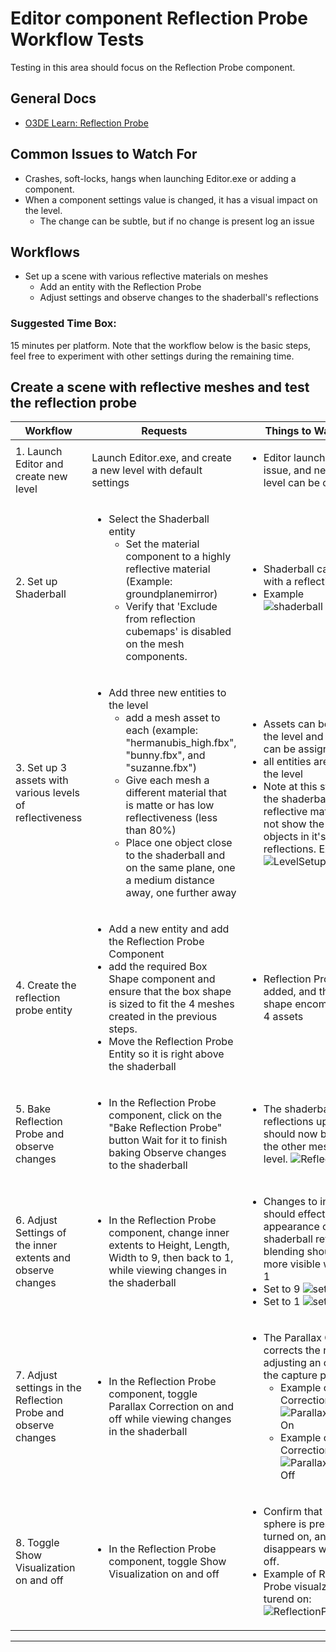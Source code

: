 # Editor component Reflection Probe Workflow Tests
Testing in this area should focus on the Reflection Probe component.

## **General Docs**
* [O3DE Learn: Reflection Probe](https://www.o3de.org/docs/user-guide/components/reference/atom/reflection-probe/)

## Common Issues to Watch For
 - Crashes, soft-locks, hangs when launching Editor.exe or adding a component.
 - When a component settings value is changed, it has a visual impact on the level. 
   - The change can be subtle, but if no change is present log an issue


## Workflows
- Set up a scene with various reflective materials on meshes 
  - Add an entity with the Reflection Probe
  - Adjust settings and observe changes to the shaderball's reflections


### Suggested Time Box: 
15 minutes per platform. Note that the workflow below is the basic steps, feel free to experiment with other settings during the remaining time.


Create a scene with reflective meshes and test the reflection probe
-------------------------------------

| Workflow                                                       | Requests                                                                                                                                                                                                                                                                                                                                                        | Things to Watch For                                                                                                                        |
|----------------------------------------------------------------|-----------------------------------------------------------------------------------------------------------------------------------------------------------------------------------------------------------------------------------------------------------------------------------------------------------------------------------------------------------------|--------------------------------------------------------------------------------------------------------------------------------------------|
| 1. Launch Editor and create new level                          | Launch Editor.exe, and create a new level with default settings                                                                                                                                                                                                                                                                                                 | <ul><li>Editor launches without issue, and new default level can be created                                                                |
| 2. Set up Shaderball                                           | <ul><li> Select the Shaderball entity <ul><li> Set the material component to a highly reflective material (Example: groundplanemirror) <li>  Verify that 'Exclude from reflection cubemaps' is disabled on the mesh components.                                                                                                                                 | <ul><li>Shaderball can be set up with a reflective material<li> Example ![shaderball set uo](https://user-images.githubusercontent.com/41299597/214425247-4a9f6496-d1ca-4a4b-93b4-62e2304b8e40.png)                                                                 |
| 3. Set up 3 assets with various levels of reflectiveness       | <ul><li> Add three new entities to the level<ul><li> add a mesh asset to each (example: "hermanubis_high.fbx", "bunny.fbx", and "suzanne.fbx")<li> Give each mesh a different material that is matte or has low reflectiveness (less than 80%)<li> Place one object close to the shaderball and on the same plane, one a medium distance away, one further away | <ul><li>Assets can be added to the level and materials can be assigned<li> all entities are visible in the level <li> Note at this stage that the shaderball with reflective material does not show the other objects in it's simple reflections. Example: ![LevelSetup](https://user-images.githubusercontent.com/41299597/214427602-4486b5f5-25c5-4e40-9b0e-844c02d27e4d.png)            |
| 4. Create the reflection probe entity                          | <ul><li> Add a new entity and add the Reflection Probe Component <li>  add the required Box Shape component and ensure that the box shape is sized to fit the 4 meshes created in the previous steps. <li> Move the Reflection Probe Entity so it is right above the shaderball                                                                                                        | <ul><li>Reflection Probe can be added, and the box shape encompasses all 4 assets                                           |
| 5. Bake Reflection Probe and observe changes                   | <ul><li> In the Reflection Probe component, click on the "Bake Reflection Probe" button <ls> Wait for it to finish baking <ls> Observe changes to the shaderball                                                                                                                                                                                                | <ul><li>The shaderball's reflections update and should now be reflecting the other meshes in the level.  ![Reflection probe](https://user-images.githubusercontent.com/41299597/214425640-6e9bd307-0445-4d11-b5df-6b609b581921.png)                                  |
| 6. Adjust Settings of the inner extents and observe changes    | <ul><li> In the Reflection Probe component, change inner extents to Height, Length, Width to 9, then back to 1, while viewing changes in the shaderball                                                                                                                                                                                                      | <ul><li> Changes to inner extents should effect the appearance of shaderball reflection, blending should be much more visible when set to 1 <li> Set to 9 ![setto9](https://user-images.githubusercontent.com/41299597/214426634-fff11b60-c2cd-48ac-ad2b-3b1be2721a95.png)  <li> Set to 1   ![setto1](https://user-images.githubusercontent.com/41299597/214426611-a408e9bd-804d-4fe0-829d-6e6a9bb5876a.png) |
| 7. Adjust settings in the Reflection Probe and observe changes | <ul><li> In the Reflection Probe component, toggle Parallax Correction on and off while viewing changes in the shaderball                                                                                                                                                                                                                                       | <ul><li> The Parallax Correction corrects the reflection by adjusting an offset from the capture position.<ul><li> Example of Parallax Correction on ![Parallax Correction On](https://user-images.githubusercontent.com/41299597/214918890-c018a0a1-3423-40f0-a448-6ac8ec0ad9b0.png) <li> Example of Parallax Correction off  ![ParallaxCorrectionOff](https://user-images.githubusercontent.com/41299597/214918827-1d1a2aa8-f198-42dd-a927-2d4b67c8e352.png)                                           |
| 8. Toggle Show Visualization on and off                        | <ul><li> In the Reflection Probe component, toggle Show Visualization on and off                                                                                                                                                                                                                                                                                | <ul><li> Confirm that preview sphere is present when turned on, and disappears when turned off. <li> Example of Reflection Probe visualzation turend on:  ![ReflectionProbeVisible](https://user-images.githubusercontent.com/41299597/214919351-32e57a94-7ea1-4bcf-b518-4560c261c635.png)                                            |
---




